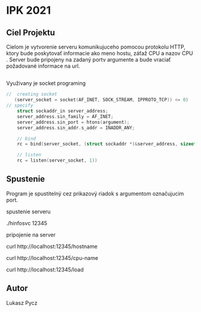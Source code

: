 # IPK 2021


## Ciel Projektu
Cielom je vytvorenie serveru komunikujuceho pomocou protokolu HTTP, ktory bude poskytovať informacie ako meno hostu, záťaž CPU a nazov CPU . Server bude pripojeny na zadaný portv argumente a bude vraciať požadované informace na url. 


## 
Využivany je socket programing
```c
//  creating socket
   (server_socket = socket(AF_INET, SOCK_STREAM, IPPROTO_TCP)) <= 0)
// specify
    struct sockaddr_in server_address;
    server_address.sin_family = AF_INET;
    server_address.sin_port = htons(argument);
    server_address.sin_addr.s_addr = INADDR_ANY;

    // bind
    rc = bind(server_socket, (struct sockaddr *)&server_address, sizeof(server_address))

    // listen
    rc = listen(server_socket, 1))
```
## Spustenie
Program je spustitelný cez prikazový riadok s argumentom označujucim port.

spustenie serveru

./hinfosvc 12345 

pripojenie na server

curl http://localhost:12345/hostname

curl http://localhost:12345/cpu-name

curl http://localhost:12345/load


## Autor
Lukasz Pycz